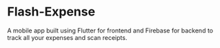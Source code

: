 # Flash-Expense
A mobile app built using Flutter for frontend and Firebase for backend to track all your expenses and scan receipts.
